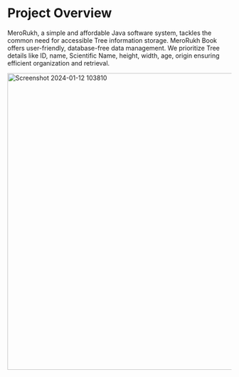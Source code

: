# Project Overview
MeroRukh, a simple and affordable Java software system, tackles the common need for accessible Tree information storage. MeroRukh Book offers user-friendly, database-free data management. We prioritize Tree details like ID, name, Scientific Name, height, width, age, origin ensuring efficient organization and retrieval.

<img width="666" alt="Screenshot 2024-01-12 103810" src="https://github.com/NotAScratch/Tree-Data-Sorting-And-Searching-Desktop-App-JAVA/assets/121782740/3ae08fcb-fe72-4edf-99fa-1ea9140ab154">
